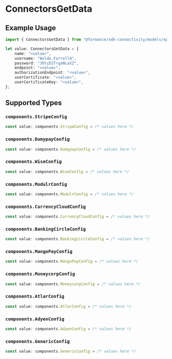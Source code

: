 # ConnectorsGetData

## Example Usage

```typescript
import { ConnectorsGetData } from "@formance/sdk-connectivity/models/operations";

let value: ConnectorsGetData = {
    name: "<value>",
    username: "Waldo.Farrell8",
    password: "JOtcD2TrgaNLaSZ",
    endpoint: "<value>",
    authorizationEndpoint: "<value>",
    userCertificate: "<value>",
    userCertificateKey: "<value>",
};
```

## Supported Types

### `components.StripeConfig`

```typescript
const value: components.StripeConfig = /* values here */
```

### `components.DumypayConfig`

```typescript
const value: components.DumypayConfig = /* values here */
```

### `components.WiseConfig`

```typescript
const value: components.WiseConfig = /* values here */
```

### `components.ModulrConfig`

```typescript
const value: components.ModulrConfig = /* values here */
```

### `components.CurrencyCloudConfig`

```typescript
const value: components.CurrencyCloudConfig = /* values here */
```

### `components.BankingCircleConfig`

```typescript
const value: components.BankingCircleConfig = /* values here */
```

### `components.MangoPayConfig`

```typescript
const value: components.MangoPayConfig = /* values here */
```

### `components.MoneycorpConfig`

```typescript
const value: components.MoneycorpConfig = /* values here */
```

### `components.AtlarConfig`

```typescript
const value: components.AtlarConfig = /* values here */
```

### `components.AdyenConfig`

```typescript
const value: components.AdyenConfig = /* values here */
```

### `components.GenericConfig`

```typescript
const value: components.GenericConfig = /* values here */
```

